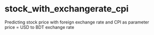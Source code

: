 # stock_with_exchangerate_cpi
Predicting stock price with foreign exchange rate and CPI as parameter
price = USD to BDT exchange rate
